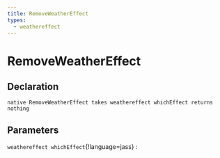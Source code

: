 ```yaml
---
title: RemoveWeatherEffect
types:
  - weathereffect
---
```


# RemoveWeatherEffect

## Declaration

```jass
native RemoveWeatherEffect takes weathereffect whichEffect returns nothing
```

## Parameters
`weathereffect whichEffect`{!language=jass}
: 
